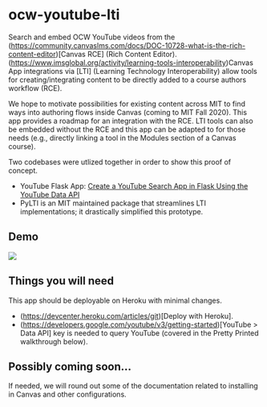 # ocw-youtube-lti
Search and embed OCW YouTube videos from the (https://community.canvaslms.com/docs/DOC-10728-what-is-the-rich-content-editor)[Canvas RCE] (Rich Content Editor). (https://www.imsglobal.org/activity/learning-tools-interoperability)Canvas App integrations via [LTI] (Learning Technology Interoperability) allow tools for creating/integrating content to be directly added to a course authors workflow (RCE). 

We hope to motivate possibilities for existing content across MIT to find ways into authoring flows inside Canvas (coming to MIT Fall 2020). This app provides a roadmap for an integration with the RCE. LTI tools can also be embedded without the RCE and this app can be adapted to for those needs (e.g., directly linking a tool in the Modules section of a Canvas course). 

Two codebases were utlized together in order to show this proof of concept. 
* YouTube Flask App: [Create a YouTube Search App in Flask Using the YouTube Data API](https://github.com/PrettyPrinted/youtube_video_code/tree/master/2019/07/28/Create%20a%20YouTube%20Search%20App%20in%20Flask%20Using%20the%20YouTube%20Data%20API)
* PyLTI is an MIT maintained package that streamlines LTI implementations; it drastically simplified this prototype.

## Demo
![](static/May27_OCW_YouTube_Canvas_low.gif)

## Things you will need
This app should be deployable on Heroku with minimal changes. 
* (https://devcenter.heroku.com/articles/git)[Deploy with Heroku].
* (https://developers.google.com/youtube/v3/getting-started)[YouTube > Data API] key is needed to query YouTube (covered in the Pretty Printed walkthrough below). 

## Possibly coming soon...
If needed, we will round out some of the documentation related to installing in Canvas and other configurations.
